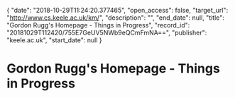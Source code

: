{
  "date": "2018-10-29T11:24:20.377465", 
  "open_access": false, 
  "target_url": "http://www.cs.keele.ac.uk/km/", 
  "description": "", 
  "end_date": null, 
  "title": "Gordon Rugg's Homepage - Things in Progress", 
  "record_id": "20181029T112420/755E7GeUV5NWb9eQCmFmNA==", 
  "publisher": "keele.ac.uk", 
  "start_date": null
}

# Gordon Rugg's Homepage - Things in Progress

